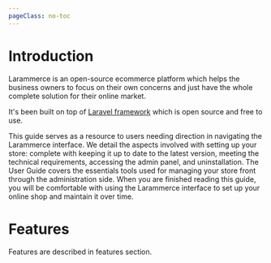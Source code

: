 ```yaml
---
pageClass: no-toc
---
```


# Introduction

Larammerce is an open-source ecommerce platform which helps the business owners to focus on their own concerns and just have the whole complete solution for their online market.

It's been built on top of [Laravel framework](https://laravel.com) which is open source and free to use.

This guide serves as a resource to users needing direction in navigating the Larammerce interface.
We detail the aspects involved with setting up your store: complete with keeping it up to date to the latest version, meeting the technical requirements, accessing the admin panel, and uninstallation.
The User Guide covers the essentials tools used for managing your store front through the administration side.
When you are finished reading this guide, you will be comfortable with using the Larammerce interface to set up your online shop and maintain it over time.

# Features

Features are described in features section.
